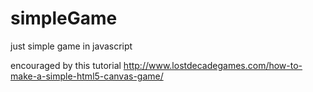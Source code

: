 simpleGame
==========
just simple game in javascript

encouraged by this tutorial
http://www.lostdecadegames.com/how-to-make-a-simple-html5-canvas-game/
